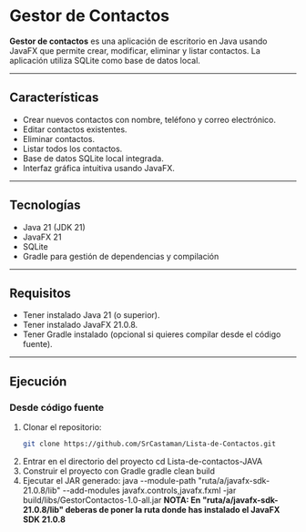 # Gestor de Contactos

**Gestor de contactos** es una aplicación de escritorio en Java usando JavaFX que permite crear, modificar, eliminar y listar contactos. La aplicación utiliza SQLite como base de datos local.

---

## Características

- Crear nuevos contactos con nombre, teléfono y correo electrónico.
- Editar contactos existentes.
- Eliminar contactos.
- Listar todos los contactos.
- Base de datos SQLite local integrada.
- Interfaz gráfica intuitiva usando JavaFX.

---

## Tecnologías

- Java 21 (JDK 21)
- JavaFX 21
- SQLite
- Gradle para gestión de dependencias y compilación

---

## Requisitos

- Tener instalado Java 21 (o superior).
- Tener instalado JavaFX 21.0.8.
- Tener Gradle instalado (opcional si quieres compilar desde el código fuente).

---

## Ejecución

### Desde código fuente

1. Clonar el repositorio:
   ```bash
   git clone https://github.com/SrCastaman/Lista-de-Contactos.git
2. Entrar en el directorio del proyecto
   cd Lista-de-contactos-JAVA
3. Construir el proyecto con Gradle
   gradle clean build
4. Ejecutar el JAR generado:
   java --module-path "ruta/a/javafx-sdk-21.0.8/lib" --add-modules javafx.controls,javafx.fxml -jar build/libs/GestorContactos-1.0-all.jar
   **NOTA: En "ruta/a/javafx-sdk-21.0.8/lib" deberas de poner la ruta donde has instalado el JavaFX SDK 21.0.8**


